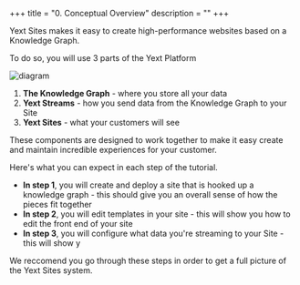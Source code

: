 +++
title = "0. Conceptual Overview"
description = ""
+++

Yext Sites makes it easy to create high-performance websites based on a Knowledge Graph. 

To do so, you will use 3 parts of the Yext Platform 

![diagram](/images/diagram.png)


1. **The Knowledge Graph** - where you store all your data 
2. **Yext Streams** - how you send data from the Knowledge Graph to your Site  
3. **Yext Sites** -  what your customers will see 

These components are designed to work together to make it easy create and maintain incredible experiences for your customer. 

Here's what you can expect in each step of the tutorial. 

- **In step 1**, you will create and deploy a site that is hooked up a knowledge graph - this should give you an overall sense of how the pieces fit together  
- **In step 2**, you will edit templates in your site - this will show you how to edit the front end of your site  
- **In step 3**, you will configure what data you're streaming to your Site - this will show y

We reccomend you go through these steps in order to get a full picture of the Yext Sites system. 